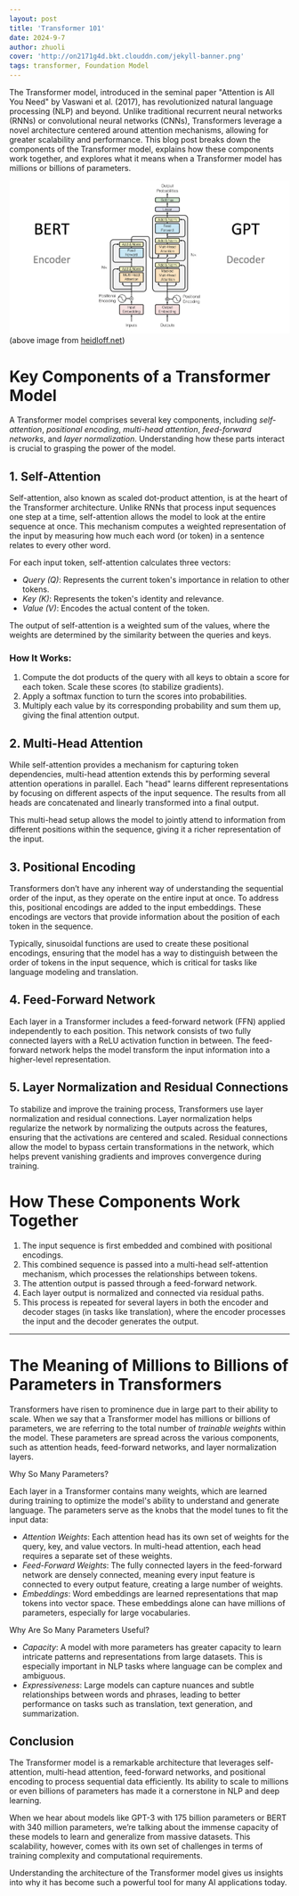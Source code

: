 ```yaml
---
layout: post
title: 'Transformer 101'
date: 2024-9-7
author: zhuoli
cover: 'http://on2171g4d.bkt.clouddn.com/jekyll-banner.png'
tags: transformer, Foundation Model
---
```




   The Transformer model, introduced in the seminal paper "Attention is All You Need" by Vaswani et al. (2017), has revolutionized natural language processing (NLP) and beyond. Unlike traditional recurrent neural networks (RNNs) or convolutional neural networks (CNNs), Transformers leverage a novel architecture centered around attention mechanisms, allowing for greater scalability and performance. This blog post breaks down the components of the Transformer model, explains how these components work together, and explores what it means when a Transformer model has millions or billions of parameters.



![alt text](/assets/img/transformer_architect.png)
(above image from [heidloff.net](https://heidloff.net/article/foundation-models-transformers-bert-and-gpt/))

# Key Components of a Transformer Model
A Transformer model comprises several key components, including *self-attention*, *positional encoding*, *multi-head attention*, *feed-forward networks*, and *layer normalization*. Understanding how these parts interact is crucial to grasping the power of the model.

## 1. Self-Attention
Self-attention, also known as scaled dot-product attention, is at the heart of the Transformer architecture. Unlike RNNs that process input sequences one step at a time, self-attention allows the model to look at the entire sequence at once. This mechanism computes a weighted representation of the input by measuring how much each word (or token) in a sentence relates to every other word.

For each input token, self-attention calculates three vectors:
* *Query (Q)*: Represents the current token's importance in relation to other tokens.
* *Key (K)*: Represents the token's identity and relevance.
* *Value (V)*: Encodes the actual content of the token.

The output of self-attention is a weighted sum of the values, where the weights are determined by the similarity between the queries and keys.

### How It Works:
1. Compute the dot products of the query with all keys to obtain a score for each token.
Scale these scores (to stabilize gradients).
1. Apply a softmax function to turn the scores into probabilities.
1. Multiply each value by its corresponding probability and sum them up, giving the final attention output.

## 2. Multi-Head Attention
While self-attention provides a mechanism for capturing token dependencies, multi-head attention extends this by performing several attention operations in parallel. Each "head" learns different representations by focusing on different aspects of the input sequence. The results from all heads are concatenated and linearly transformed into a final output.

This multi-head setup allows the model to jointly attend to information from different positions within the sequence, giving it a richer representation of the input.

## 3. Positional Encoding
Transformers don’t have any inherent way of understanding the sequential order of the input, as they operate on the entire input at once. To address this, positional encodings are added to the input embeddings. These encodings are vectors that provide information about the position of each token in the sequence.

Typically, sinusoidal functions are used to create these positional encodings, ensuring that the model has a way to distinguish between the order of tokens in the input sequence, which is critical for tasks like language modeling and translation.

## 4. Feed-Forward Network
Each layer in a Transformer includes a feed-forward network (FFN) applied independently to each position. This network consists of two fully connected layers with a ReLU activation function in between. The feed-forward network helps the model transform the input information into a higher-level representation.

## 5. Layer Normalization and Residual Connections
To stabilize and improve the training process, Transformers use layer normalization and residual connections. Layer normalization helps regularize the network by normalizing the outputs across the features, ensuring that the activations are centered and scaled. Residual connections allow the model to bypass certain transformations in the network, which helps prevent vanishing gradients and improves convergence during training.

# How These Components Work Together
1. The input sequence is first embedded and combined with positional encodings.
1. This combined sequence is passed into a multi-head self-attention mechanism, which processes the relationships between tokens.
1. The attention output is passed through a feed-forward network.
1. Each layer output is normalized and connected via residual paths.
1. This process is repeated for several layers in both the encoder and decoder stages (in tasks like translation), where the encoder processes the input and the decoder generates the output.

---

# The Meaning of Millions to Billions of Parameters in Transformers
Transformers have risen to prominence due in large part to their ability to scale. When we say that a Transformer model has millions or billions of parameters, we are referring to the total number of *trainable weights* within the model. These parameters are spread across the various components, such as attention heads, feed-forward networks, and layer normalization layers.

Why So Many Parameters?

Each layer in a Transformer contains many weights, which are learned during training to optimize the model's ability to understand and generate language. The parameters serve as the knobs that the model tunes to fit the input data:

* *Attention Weights*: Each attention head has its own set of weights for the query, key, and value vectors. In multi-head attention, each head requires a separate set of these weights.
* *Feed-Forward Weights*: The fully connected layers in the feed-forward network are densely connected, meaning every input feature is connected to every output feature, creating a large number of weights.
* *Embeddings*: Word embeddings are learned representations that map tokens into vector space. These embeddings alone can have millions of parameters, especially for large vocabularies.

Why Are So Many Parameters Useful?
* *Capacity*: A model with more parameters has greater capacity to learn intricate patterns and representations from large datasets. This is especially important in NLP tasks where language can be complex and ambiguous.
* *Expressiveness*: Large models can capture nuances and subtle relationships between words and phrases, leading to better performance on tasks such as translation, text generation, and summarization.

## Conclusion   
The Transformer model is a remarkable architecture that leverages self-attention, multi-head attention, feed-forward networks, and positional encoding to process sequential data efficiently. Its ability to scale to millions or even billions of parameters has made it a cornerstone in NLP and deep learning.

When we hear about models like GPT-3 with 175 billion parameters or BERT with 340 million parameters, we’re talking about the immense capacity of these models to learn and generalize from massive datasets. This scalability, however, comes with its own set of challenges in terms of training complexity and computational requirements.

Understanding the architecture of the Transformer model gives us insights into why it has become such a powerful tool for many AI applications today.